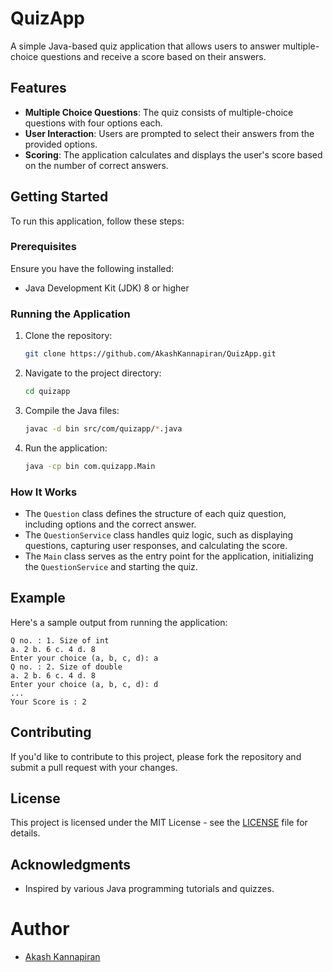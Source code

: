 # QuizApp

A simple Java-based quiz application that allows users to answer multiple-choice questions and receive a score based on their answers.

## Features

- **Multiple Choice Questions**: The quiz consists of multiple-choice questions with four options each.
- **User Interaction**: Users are prompted to select their answers from the provided options.
- **Scoring**: The application calculates and displays the user's score based on the number of correct answers.

## Getting Started

To run this application, follow these steps:

### Prerequisites

Ensure you have the following installed:
- Java Development Kit (JDK) 8 or higher

### Running the Application

1. Clone the repository:
    ```sh
    git clone https://github.com/AkashKannapiran/QuizApp.git
    ```

2. Navigate to the project directory:
    ```sh
    cd quizapp
    ```

3. Compile the Java files:
    ```sh
    javac -d bin src/com/quizapp/*.java
    ```

4. Run the application:
    ```sh
    java -cp bin com.quizapp.Main
    ```

### How It Works

- The `Question` class defines the structure of each quiz question, including options and the correct answer.
- The `QuestionService` class handles quiz logic, such as displaying questions, capturing user responses, and calculating the score.
- The `Main` class serves as the entry point for the application, initializing the `QuestionService` and starting the quiz.

## Example

Here's a sample output from running the application:

```
Q no. : 1. Size of int
a. 2 b. 6 c. 4 d. 8
Enter your choice (a, b, c, d): a
Q no. : 2. Size of double
a. 2 b. 6 c. 4 d. 8
Enter your choice (a, b, c, d): d
...
Your Score is : 2
```


## Contributing

If you'd like to contribute to this project, please fork the repository and submit a pull request with your changes.

## License

This project is licensed under the MIT License - see the [LICENSE](LICENSE) file for details.

## Acknowledgments

- Inspired by various Java programming tutorials and quizzes.

# Author

- [Akash Kannapiran](https://www.linkedin.com/in/akashkannapiran/)
